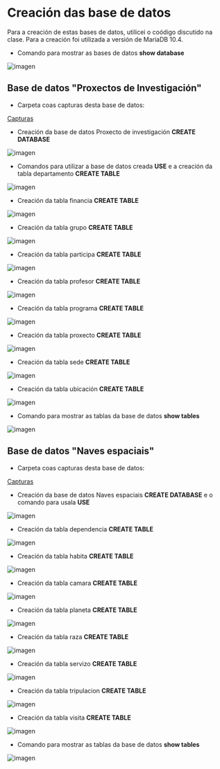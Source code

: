 # Creación das base de datos

Para a creación de estas bases de datos, utilicei o coódigo discutido na clase. Para a creación foi utilizada a versión de MariaDB 10.4.

- Comando para mostrar as bases de datos **show database**

![imagen](https://github.com/IvanEsparzaVillaverde/Apuntes-2/blob/master/databases.PNG)

## Base de datos "Proxectos de Investigación"

- Carpeta coas capturas desta base de datos:

 [Capturas](https://github.com/IvanEsparzaVillaverde/Apuntes-2/tree/master/Bases%20proxecto)
 
 - Creación da base de datos Proxecto de investigación **CREATE DATABASE**
 
 ![imagen](https://github.com/IvanEsparzaVillaverde/Apuntes-2/blob/master/Bases%20proxecto/Proxectos.PNG)
 
 - Comandos para utilizar a base de datos creada **USE** e a creación da tabla departamento **CREATE TABLE**
 
 ![imagen](https://github.com/IvanEsparzaVillaverde/Apuntes-2/blob/master/Bases%20proxecto/departamento.PNG)
 
 - Creación da tabla financia **CREATE TABLE**
 
 ![imagen](https://github.com/IvanEsparzaVillaverde/Apuntes-2/blob/master/Bases%20proxecto/financia.PNG)
 
 - Creación da tabla grupo **CREATE TABLE**
 
 ![imagen](https://github.com/IvanEsparzaVillaverde/Apuntes-2/blob/master/Bases%20proxecto/grupo.PNG)
 
 - Creación da tabla participa **CREATE TABLE**
 
 ![imagen](https://github.com/IvanEsparzaVillaverde/Apuntes-2/blob/master/Bases%20proxecto/participa.PNG)
 
 - Creación da tabla profesor **CREATE TABLE**
 
 ![imagen](https://github.com/IvanEsparzaVillaverde/Apuntes-2/blob/master/Bases%20proxecto/profesor.PNG)
 
 - Creación da tabla programa **CREATE TABLE**
 
 ![imagen](https://github.com/IvanEsparzaVillaverde/Apuntes-2/blob/master/Bases%20proxecto/programa.PNG)
 
 - Creación da tabla proxecto **CREATE TABLE**
 
 ![imagen](https://github.com/IvanEsparzaVillaverde/Apuntes-2/blob/master/Bases%20proxecto/proxecto.PNG)
 
 - Creación da tabla sede **CREATE TABLE**
 
 ![imagen](https://github.com/IvanEsparzaVillaverde/Apuntes-2/blob/master/Bases%20proxecto/sede.PNG)
 
 - Creación da tabla ubicación **CREATE TABLE**
 
 ![imagen](https://github.com/IvanEsparzaVillaverde/Apuntes-2/blob/master/Bases%20proxecto/ubicacion.PNG)
 
 - Comando para mostrar as tablas da base de datos **show tables**
 
 ![imagen](https://github.com/IvanEsparzaVillaverde/Apuntes-2/blob/master/Bases%20proxecto/tablesp.PNG)
 
 
## Base de datos "Naves espaciais"

- Carpeta coas capturas desta base de datos:

 [Capturas](https://github.com/IvanEsparzaVillaverde/Apuntes-2/tree/master/Bases%20nave)
 
 - Creación da base de datos Naves espaciais **CREATE DATABASE** e o comando para usala **USE**

![imagen](https://github.com/IvanEsparzaVillaverde/Apuntes-2/blob/master/Bases%20nave/nave.PNG)

 - Creación da tabla dependencia **CREATE TABLE**

![imagen](https://github.com/IvanEsparzaVillaverde/Apuntes-2/blob/master/Bases%20nave/dependencia.PNG)

 - Creación da tabla habita **CREATE TABLE**

![imagen](https://github.com/IvanEsparzaVillaverde/Apuntes-2/blob/master/Bases%20nave/habita.PNG)

 - Creación da tabla camara **CREATE TABLE**

![imagen](https://github.com/IvanEsparzaVillaverde/Apuntes-2/blob/master/Bases%20nave/camara.PNG)

 - Creación da tabla planeta **CREATE TABLE**

![imagen](https://github.com/IvanEsparzaVillaverde/Apuntes-2/blob/master/Bases%20nave/planeta.PNG)

 - Creación da tabla raza **CREATE TABLE**

![imagen](https://github.com/IvanEsparzaVillaverde/Apuntes-2/blob/master/Bases%20nave/raza.PNG)

 - Creación da tabla servizo **CREATE TABLE**

![imagen](https://github.com/IvanEsparzaVillaverde/Apuntes-2/blob/master/Bases%20nave/servizo.PNG)

 - Creación da tabla tripulacion **CREATE TABLE**

![imagen](https://github.com/IvanEsparzaVillaverde/Apuntes-2/blob/master/Bases%20nave/tripulacion.PNG)

 - Creación da tabla visita **CREATE TABLE**

![imagen](https://github.com/IvanEsparzaVillaverde/Apuntes-2/blob/master/Bases%20nave/visita.PNG)

 - Comando para mostrar as tablas da base de datos **show tables**

![imagen](https://github.com/IvanEsparzaVillaverde/Apuntes-2/blob/master/Bases%20nave/tables.PNG)
